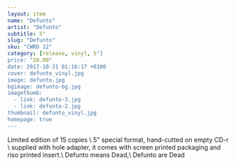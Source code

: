 ```yaml
---
layout: item
name: "Defunto"
artist: "Defunto"
subtitle: 5"
slug: "Defunto"
sku: "CWRD 12"
category: [release, vinyl, 5"]
price: "20.00"
date: 2017-10-31 01:16:17 +0100
cover: defunto_vinyl.jpg
image: defunto.jpg
bgimage: defunto-bg.jpg
imagethumb:
  - link: defunto-3.jpg
  - link: defunto-2.jpg  
thumbnail: defunto_vinyl.jpg
homepage: true
---
```


Limited edition of 15 copies \\
5" special format, hand-cutted on empty CD-r \\
supplied with hole adapter, it comes with screen printed packaging and riso printed insert.\\
Defunto means Dead,\\
Defunto are Dead



